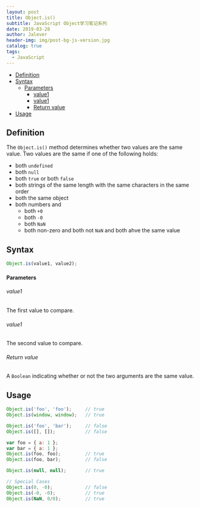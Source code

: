 ```yaml
---
layout: post
title: Object.is()
subtitle: JavaScript Object学习笔记系列
date: 2019-03-28
author: Jalever
header-img: img/post-bg-js-version.jpg
catalog: true
tags:
  - JavaScript
---
```


- [Definition](#definition)
- [Syntax](#syntax)
    - [Parameters](#parameters)
        - [value1](#value1)
        - [value1](#value1-1)
        - [Return value](#return-value)
- [Usage](#usage)

## Definition

The `Object.is()` method determines whether two values are the same value.
Two values are the same if one of the following holds:
- both `undefined`
- both `null`
- both `true` or both `false`
- both strings of the same length with the same characters in the same order
- both the same object
- both numbers and
  - both `+0`
  - both `-0`
  - both `NaN`
  - both non-zero and both not `NaN` and both ahve the same value

## Syntax

```javascript
Object.is(value1, value2);
```

#### Parameters

###### value1
The first value to compare.

###### value1
The second value to compare.

###### Return value
A `Boolean` indicating whether or not the two arguments are the same value.

## Usage

```javascript
Object.is('foo', 'foo');     // true
Object.is(window, window);   // true

Object.is('foo', 'bar');     // false
Object.is([], []);           // false

var foo = { a: 1 };
var bar = { a: 1 };
Object.is(foo, foo);         // true
Object.is(foo, bar);         // false

Object.is(null, null);       // true

// Special Cases
Object.is(0, -0);            // false
Object.is(-0, -0);           // true
Object.is(NaN, 0/0);         // true
```
